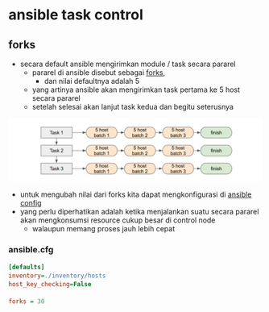 # ansible task control
## forks
- secara default ansible mengirimkan module / task secara pararel
  - pararel di ansible disebut sebagai [forks](https://docs.ansible.com/ansible/latest/playbook_guide/playbooks_strategies.html#controlling-playbook-execution-strategies-and-more),
    - dan nilai defaultnya adalah 5
  - yang artinya ansible akan mengirimkan task pertama ke 5 host secara pararel
  - setelah selesai akan lanjut task kedua dan begitu seterusnya

![alt text](docs/images/image-3.png)

- untuk mengubah nilai dari forks kita dapat mengkonfigurasi di [ansible config](https://docs.ansible.com/ansible/latest/playbook_guide/playbooks_strategies.html#setting-the-number-of-forks)
- yang perlu diperhatikan adalah ketika menjalankan suatu secara pararel akan mengkonsumsi resource cukup besar di control node
  -  walaupun memang proses jauh lebih cepat

### ansible.cfg
```INI
[defaults]
inventory=./inventory/hosts
host_key_checking=False

forks = 30
```